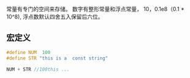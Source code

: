 常量有专门的空间来存储。
数字有整形常量和浮点常量， 10，0.1e8（0.1 \* 10^8), 浮点数默认四舍五入保留后六位。

## 宏定义

```C
#define NUM  100
#define STR "this is a  const string"

NUM + STR //100this ...
```
